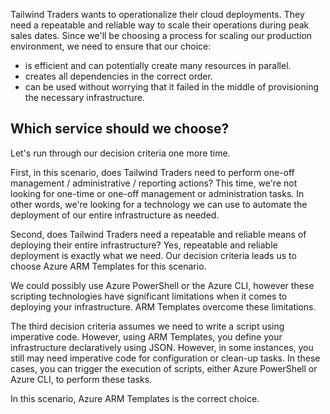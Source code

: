 Tailwind Traders wants to operationalize their cloud deployments. They need a repeatable and reliable way to scale their operations during peak sales dates.  Since we'll be choosing a process for scaling our production environment, we need to ensure that our choice:

- is efficient and can potentially create many resources in parallel.
- creates all dependencies in the correct order.
- can be used without worrying that it failed in the middle of provisioning the necessary infrastructure.  

## Which service should we choose?

Let's run through our decision criteria one more time.

First, in this scenario, does Tailwind Traders need to perform one-off management / administrative / reporting actions? This time, we're not looking for one-time or one-off management or administration tasks. In other words, we're looking for a technology we can use to automate the deployment of our entire infrastructure as needed.

Second, does Tailwind Traders need a repeatable and reliable means of deploying their entire infrastructure?  Yes, repeatable and reliable deployment is exactly what we need.  Our decision criteria leads us to choose Azure ARM Templates for this scenario.

We could possibly use Azure PowerShell or the Azure CLI, however these scripting technologies have significant limitations when it comes to deploying your infrastructure. ARM Templates overcome these limitations.

The third decision criteria assumes we need to write a script using imperative code.  However, using ARM Templates, you define your infrastructure declaratively using JSON.  However, in some instances, you still may need imperative code for configuration or clean-up tasks.  In these cases, you can trigger the execution of scripts, either Azure PowerShell or Azure CLI, to perform these tasks.

In this scenario, Azure ARM Templates is the correct choice.